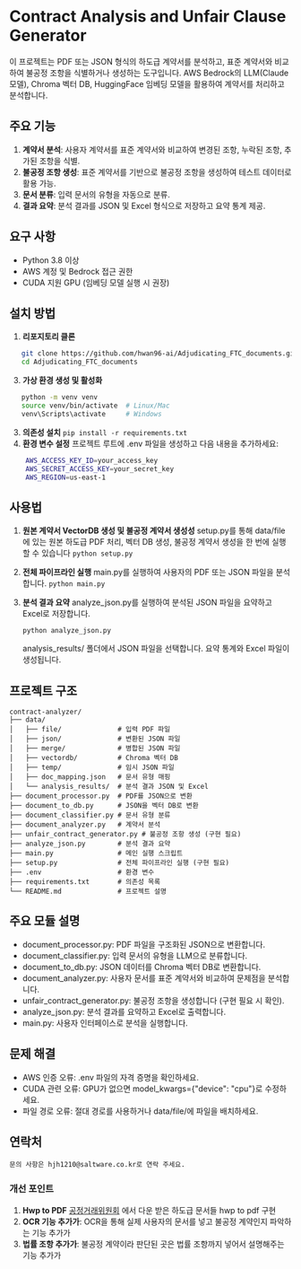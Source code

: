 # Contract Analysis and Unfair Clause Generator

이 프로젝트는 PDF 또는 JSON 형식의 하도급 계약서를 분석하고, 표준 계약서와 비교하여 불공정 조항을 식별하거나 생성하는 도구입니다. AWS Bedrock의 LLM(Claude 모델), Chroma 벡터 DB, HuggingFace 임베딩 모델을 활용하여 계약서를 처리하고 분석합니다.

## 주요 기능
1. **계약서 분석**: 사용자 계약서를 표준 계약서와 비교하여 변경된 조항, 누락된 조항, 추가된 조항을 식별.
2. **불공정 조항 생성**: 표준 계약서를 기반으로 불공정 조항을 생성하여 테스트 데이터로 활용 가능.
3. **문서 분류**: 입력 문서의 유형을 자동으로 분류.
4. **결과 요약**: 분석 결과를 JSON 및 Excel 형식으로 저장하고 요약 통계 제공.

## 요구 사항
- Python 3.8 이상
- AWS 계정 및 Bedrock 접근 권한
- CUDA 지원 GPU (임베딩 모델 실행 시 권장)

## 설치 방법

1. **리포지토리 클론**
```bash
   git clone https://github.com/hwan96-ai/Adjudicating_FTC_documents.git
   cd Adjudicating_FTC_documents
```
3. **가상 환경 생성 및 활성화**
```bash 
   python -m venv venv
   source venv/bin/activate  # Linux/Mac
   venv\Scripts\activate     # Windows 
```
3. **의존성 설치**
    `pip install -r requirements.txt`
4. **환경 변수 설정**
   프로젝트 루트에 .env 파일을 생성하고 다음 내용을 추가하세요:

```bash    
    AWS_ACCESS_KEY_ID=your_access_key
    AWS_SECRET_ACCESS_KEY=your_secret_key
    AWS_REGION=us-east-1
```


## 사용법
1. **원본 계약서 VectorDB 생성 및 불공정 계약서 생성성**
   setup.py를 통해 data/file에 있는 원본 하도급 PDF 처리, 벡터 DB 생성, 불공정 계약서 생성을 한 번에 실행할 수 있습니다
   `python setup.py`   
3. **전체 파이프라인 실행**
   main.py를 실행하여 사용자의 PDF 또는 JSON 파일을 분석합니다.
   `python main.py`
5. **분석 결과 요약**
    analyze_json.py를 실행하여 분석된 JSON 파일을 요약하고 Excel로 저장합니다.

    `python analyze_json.py`

    analysis_results/ 폴더에서 JSON 파일을 선택합니다.
    요약 통계와 Excel 파일이 생성됩니다.

## 프로젝트 구조
    contract-analyzer/
    ├── data/
    │   ├── file/              # 입력 PDF 파일
    │   ├── json/              # 변환된 JSON 파일
    │   ├── merge/             # 병합된 JSON 파일
    │   ├── vectordb/          # Chroma 벡터 DB
    │   ├── temp/              # 임시 JSON 파일
    │   ├── doc_mapping.json   # 문서 유형 매핑
    │   └── analysis_results/  # 분석 결과 JSON 및 Excel
    ├── document_processor.py  # PDF를 JSON으로 변환
    ├── document_to_db.py      # JSON을 벡터 DB로 변환
    ├── document_classifier.py # 문서 유형 분류
    ├── document_analyzer.py   # 계약서 분석
    ├── unfair_contract_generator.py # 불공정 조항 생성 (구현 필요)
    ├── analyze_json.py        # 분석 결과 요약
    ├── main.py                # 메인 실행 스크립트
    ├── setup.py               # 전체 파이프라인 실행 (구현 필요)
    ├── .env                   # 환경 변수
    ├── requirements.txt       # 의존성 목록
    └── README.md              # 프로젝트 설명

## 주요 모듈 설명
   - document_processor.py: PDF 파일을 구조화된 JSON으로 변환합니다.
   - document_classifier.py: 입력 문서의 유형을 LLM으로 분류합니다.
   - document_to_db.py: JSON 데이터를 Chroma 벡터 DB로 변환합니다.
   - document_analyzer.py: 사용자 문서를 표준 계약서와 비교하여 문제점을 분석합니다.
   - unfair_contract_generator.py: 불공정 조항을 생성합니다 (구현 필요 시 확인).
   - analyze_json.py: 분석 결과를 요약하고 Excel로 출력합니다.
   - main.py: 사용자 인터페이스로 분석을 실행합니다.

## 문제 해결
   - AWS 인증 오류: .env 파일의 자격 증명을 확인하세요.
   - CUDA 관련 오류: GPU가 없으면 model_kwargs={"device": "cpu"}로 수정하세요.
   - 파일 경로 오류: 절대 경로를 사용하거나 data/file/에 파일을 배치하세요.


## 연락처
    문의 사항은 hjh1210@saltware.co.kr로 연락 주세요.

### 개선 포인트
   1. **Hwp to PDF** [공정거래위원회](https://www.ftc.go.kr/www/selectBbsNttList.do?bordCd=202&key=203) 에서 다운 받은 하도급 문서들 hwp to pdf 구현 
   2. **OCR 기능 추가가**: OCR을 통해 실제 사용자의 문서를 넣고 불공정 계약인지 파악하는 기능 추가가
   3. **법률 조항 추가가**: 불공정 계약이라 판단된 곳은 법률 조항까지 넣어서 설명해주는 기능 추가가

